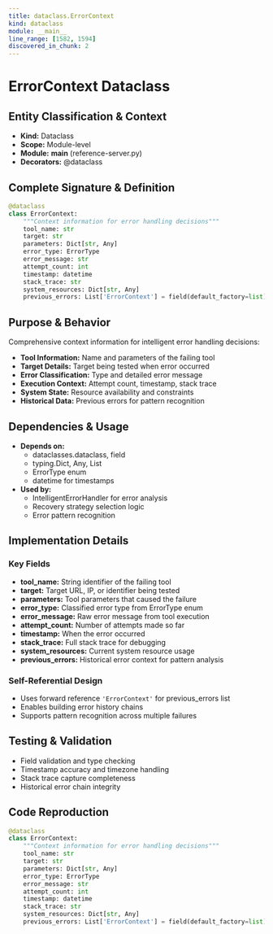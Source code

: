 ```yaml
---
title: dataclass.ErrorContext
kind: dataclass
module: __main__
line_range: [1582, 1594]
discovered_in_chunk: 2
---
```


# ErrorContext Dataclass

## Entity Classification & Context
- **Kind:** Dataclass
- **Scope:** Module-level
- **Module:** __main__ (reference-server.py)
- **Decorators:** @dataclass

## Complete Signature & Definition
```python
@dataclass
class ErrorContext:
    """Context information for error handling decisions"""
    tool_name: str
    target: str
    parameters: Dict[str, Any]
    error_type: ErrorType
    error_message: str
    attempt_count: int
    timestamp: datetime
    stack_trace: str
    system_resources: Dict[str, Any]
    previous_errors: List['ErrorContext'] = field(default_factory=list)
```

## Purpose & Behavior
Comprehensive context information for intelligent error handling decisions:
- **Tool Information:** Name and parameters of the failing tool
- **Target Details:** Target being tested when error occurred
- **Error Classification:** Type and detailed error message
- **Execution Context:** Attempt count, timestamp, stack trace
- **System State:** Resource availability and constraints
- **Historical Data:** Previous errors for pattern recognition

## Dependencies & Usage
- **Depends on:**
  - dataclasses.dataclass, field
  - typing.Dict, Any, List
  - ErrorType enum
  - datetime for timestamps
- **Used by:**
  - IntelligentErrorHandler for error analysis
  - Recovery strategy selection logic
  - Error pattern recognition

## Implementation Details

### Key Fields
- **tool_name:** String identifier of the failing tool
- **target:** Target URL, IP, or identifier being tested
- **parameters:** Tool parameters that caused the failure
- **error_type:** Classified error type from ErrorType enum
- **error_message:** Raw error message from tool execution
- **attempt_count:** Number of attempts made so far
- **timestamp:** When the error occurred
- **stack_trace:** Full stack trace for debugging
- **system_resources:** Current system resource usage
- **previous_errors:** Historical error context for pattern analysis

### Self-Referential Design
- Uses forward reference `'ErrorContext'` for previous_errors list
- Enables building error history chains
- Supports pattern recognition across multiple failures

## Testing & Validation
- Field validation and type checking
- Timestamp accuracy and timezone handling
- Stack trace capture completeness
- Historical error chain integrity

## Code Reproduction
```python
@dataclass
class ErrorContext:
    """Context information for error handling decisions"""
    tool_name: str
    target: str
    parameters: Dict[str, Any]
    error_type: ErrorType
    error_message: str
    attempt_count: int
    timestamp: datetime
    stack_trace: str
    system_resources: Dict[str, Any]
    previous_errors: List['ErrorContext'] = field(default_factory=list)
```

